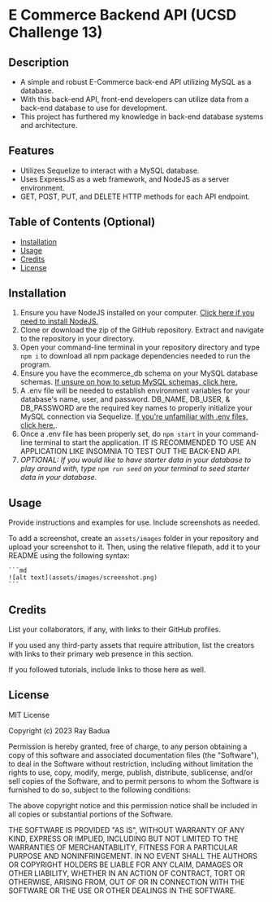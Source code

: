 # E Commerce Backend API (UCSD Challenge 13)

## Description

- A simple and robust E-Commerce back-end API utilizing MySQL as a database.
- With this back-end API, front-end developers can utilize data from a back-end database to use for development.
- This project has furthered my knowledge in back-end database systems and architecture.

## Features

- Utilizes Sequelize to interact with a MySQL database.
- Uses ExpressJS as a web framework, and NodeJS as a server environment.
- GET, POST, PUT, and DELETE HTTP methods for each API endpoint.

## Table of Contents (Optional)

- [Installation](#installation)
- [Usage](#usage)
- [Credits](#credits)
- [License](#license)

## Installation

1. Ensure you have NodeJS installed on your computer. [Click here if you need to install NodeJS.](https://nodejs.org/en)
2. Clone or download the zip of the GitHub repository. Extract and navigate to the repository in your directory.
3. Open your command-line terminal in your repository directory and type `npm i` to download all npm package dependencies needed to run the program.
4. Ensure you have the ecommerce_db schema on your MySQL database schemas. [If unsure on how to setup MySQL schemas, click here.](https://dev.mysql.com/doc/refman/8.0/en/create-database.html)
5. A .env file will be needed to establish environment variables for your database's name, user, and password. DB_NAME, DB_USER, & DB_PASSWORD are the required key names to properly initialize your MySQL connection via Sequelize. [If you're unfamiliar with .env files, click here.](https://nodejs.dev/en/learn/how-to-read-environment-variables-from-nodejs/).
6. Once a .env file has been properly set, do `npm start` in your command-line terminal to start the application. IT IS RECOMMENDED TO USE AN APPLICATION LIKE INSOMNIA TO TEST OUT THE BACK-END API. 
7. *OPTIONAL: If you would like to have starter data in your database to play around with, type `npm run seed` on your terminal to seed starter data in your database.*

## Usage

Provide instructions and examples for use. Include screenshots as needed.

To add a screenshot, create an `assets/images` folder in your repository and upload your screenshot to it. Then, using the relative filepath, add it to your README using the following syntax:

    ```md
    ![alt text](assets/images/screenshot.png)
    ```

## Credits

List your collaborators, if any, with links to their GitHub profiles.

If you used any third-party assets that require attribution, list the creators with links to their primary web presence in this section.

If you followed tutorials, include links to those here as well.

## License

MIT License

Copyright (c) 2023 Ray Badua

Permission is hereby granted, free of charge, to any person obtaining a copy
of this software and associated documentation files (the "Software"), to deal
in the Software without restriction, including without limitation the rights
to use, copy, modify, merge, publish, distribute, sublicense, and/or sell
copies of the Software, and to permit persons to whom the Software is
furnished to do so, subject to the following conditions:

The above copyright notice and this permission notice shall be included in all
copies or substantial portions of the Software.

THE SOFTWARE IS PROVIDED "AS IS", WITHOUT WARRANTY OF ANY KIND, EXPRESS OR
IMPLIED, INCLUDING BUT NOT LIMITED TO THE WARRANTIES OF MERCHANTABILITY,
FITNESS FOR A PARTICULAR PURPOSE AND NONINFRINGEMENT. IN NO EVENT SHALL THE
AUTHORS OR COPYRIGHT HOLDERS BE LIABLE FOR ANY CLAIM, DAMAGES OR OTHER
LIABILITY, WHETHER IN AN ACTION OF CONTRACT, TORT OR OTHERWISE, ARISING FROM,
OUT OF OR IN CONNECTION WITH THE SOFTWARE OR THE USE OR OTHER DEALINGS IN THE
SOFTWARE.
